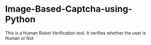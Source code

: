 # Image-Based-Captcha-using-Python
This is a Human Robot Verification tool. It verifies whether the user is Human or Not 
